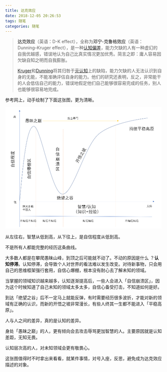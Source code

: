 ```yaml
---
title: 达克效应
date: 2018-12-05 20:26:53
tags: 随笔
categories: 随笔
---
```


>**达克效应**（英语：D-K effect），全称为**邓宁-克鲁格效应**（英语：Dunning–Kruger effect），是一种[认知偏差](https://zh.wikipedia.org/wiki/%E8%AE%A4%E7%9F%A5%E5%81%8F%E5%B7%AE)，能力欠缺的人有一种虚幻的自我优越感，错误地认为自己比真实情况更加优秀。简言之即：庸人容易因欠缺自知之明而自我膨胀。
>
>[Kruger](https://zh.wikipedia.org/w/index.php?title=Kruger&action=edit&redlink=1)和[Dunning](https://zh.wikipedia.org/w/index.php?title=Dunning&action=edit&redlink=1)将其归咎于[元认知](https://zh.wikipedia.org/wiki/%E5%85%83%E8%AE%A4%E7%9F%A5)上的缺陷，能力欠缺的人无法认识到自身的无能，不能准确评估自身的能力。他们的研究还表明，反之，非常能干的人会低估自己的能力，错误地假定他们自己能够很容易完成的任务，别人也能够很容易地完成。

参考网上，动手绘制了下面这张图，更为清晰。

![d-k-effect](d-k-effect/d-k-effect.png)

从左往右，智慧从低到高，从下往上，是自信程度从低到高。

不是所有人都能完整的经历这条曲线。

大多数人都是在攀爬愚昧山峰，到顶之后可能就不动了。不动的原因是什么 ？**认知停滞**。认知停滞，会导致个人对世界的看法难以发生改变。对待新事物，只会用自己的思维框架强行套用，自信心爆棚，根本没有耐心去了解未知的领域。

当掌握的领域知识越来越多，认知逐渐提高后，一些人会进入「自信崩溃区」，因为这个时候知道了自己未知的领域太多太多，自信心备受打击，不知道如何是好。

到达「绝望之谷」后不一定马上就能反弹，有时需要经历很多波折，才能对新的领域有正确的认识，而新的开悟之坡非常漫长，有些人终其一生都不能进入「平稳高原」。

人与人之间的差异，真的是认知的差异。

身处「愚昧之巅」的人，更有倾向会去攻击辱骂更加智慧的人。主要原因就是认知差距，无知无畏。

认知层次高的人，对未知领域会更有敬畏心。

这张图值得时不时拿出来看看，就某件事情，对号入座，反思，避免成为达克效应描述的对象。













